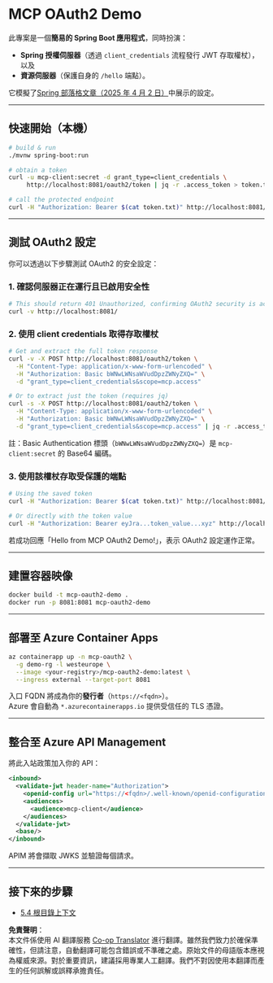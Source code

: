 <!--
CO_OP_TRANSLATOR_METADATA:
{
  "original_hash": "0a7083e660ca0d85fd6a947514c61993",
  "translation_date": "2025-07-14T00:40:15+00:00",
  "source_file": "05-AdvancedTopics/mcp-oauth2-demo/README.md",
  "language_code": "mo"
}
-->
# MCP OAuth2 Demo

此專案是一個**簡易的 Spring Boot 應用程式**，同時扮演：

* **Spring 授權伺服器**（透過 `client_credentials` 流程發行 JWT 存取權杖），以及  
* **資源伺服器**（保護自身的 `/hello` 端點）。

它模擬了[Spring 部落格文章（2025 年 4 月 2 日）](https://spring.io/blog/2025/04/02/mcp-server-oauth2)中展示的設定。

---

## 快速開始（本機）

```bash
# build & run
./mvnw spring-boot:run

# obtain a token
curl -u mcp-client:secret -d grant_type=client_credentials \
     http://localhost:8081/oauth2/token | jq -r .access_token > token.txt

# call the protected endpoint
curl -H "Authorization: Bearer $(cat token.txt)" http://localhost:8081/hello
```

---

## 測試 OAuth2 設定

你可以透過以下步驟測試 OAuth2 的安全設定：

### 1. 確認伺服器正在運行且已啟用安全性

```bash
# This should return 401 Unauthorized, confirming OAuth2 security is active
curl -v http://localhost:8081/
```

### 2. 使用 client credentials 取得存取權杖

```bash
# Get and extract the full token response
curl -v -X POST http://localhost:8081/oauth2/token \
  -H "Content-Type: application/x-www-form-urlencoded" \
  -H "Authorization: Basic bWNwLWNsaWVudDpzZWNyZXQ=" \
  -d "grant_type=client_credentials&scope=mcp.access"

# Or to extract just the token (requires jq)
curl -s -X POST http://localhost:8081/oauth2/token \
  -H "Content-Type: application/x-www-form-urlencoded" \
  -H "Authorization: Basic bWNwLWNsaWVudDpzZWNyZXQ=" \
  -d "grant_type=client_credentials&scope=mcp.access" | jq -r .access_token > token.txt
```

註：Basic Authentication 標頭（`bWNwLWNsaWVudDpzZWNyZXQ=`）是 `mcp-client:secret` 的 Base64 編碼。

### 3. 使用該權杖存取受保護的端點

```bash
# Using the saved token
curl -H "Authorization: Bearer $(cat token.txt)" http://localhost:8081/hello

# Or directly with the token value
curl -H "Authorization: Bearer eyJra...token_value...xyz" http://localhost:8081/hello
```

若成功回應「Hello from MCP OAuth2 Demo!」，表示 OAuth2 設定運作正常。

---

## 建置容器映像

```bash
docker build -t mcp-oauth2-demo .
docker run -p 8081:8081 mcp-oauth2-demo
```

---

## 部署至 **Azure Container Apps**

```bash
az containerapp up -n mcp-oauth2 \
  -g demo-rg -l westeurope \
  --image <your-registry>/mcp-oauth2-demo:latest \
  --ingress external --target-port 8081
```

入口 FQDN 將成為你的**發行者**（`https://<fqdn>`）。  
Azure 會自動為 `*.azurecontainerapps.io` 提供受信任的 TLS 憑證。

---

## 整合至 **Azure API Management**

將此入站政策加入你的 API：

```xml
<inbound>
  <validate-jwt header-name="Authorization">
    <openid-config url="https://<fqdn>/.well-known/openid-configuration"/>
    <audiences>
      <audience>mcp-client</audience>
    </audiences>
  </validate-jwt>
  <base/>
</inbound>
```

APIM 將會擷取 JWKS 並驗證每個請求。

---

## 接下來的步驟

- [5.4 根目錄上下文](../mcp-root-contexts/README.md)

**免責聲明**：  
本文件係使用 AI 翻譯服務 [Co-op Translator](https://github.com/Azure/co-op-translator) 進行翻譯。雖然我們致力於確保準確性，但請注意，自動翻譯可能包含錯誤或不準確之處。原始文件的母語版本應視為權威來源。對於重要資訊，建議採用專業人工翻譯。我們不對因使用本翻譯而產生的任何誤解或誤釋承擔責任。
